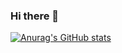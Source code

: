 ### Hi there 👋

[![Anurag's GitHub stats](https://github-readme-stats.vercel.app/api?username=vdaron)](https://github.com/anuraghazra/github-readme-stats)

<!--
**vdaron/vdaron** is a ✨ _special_ ✨ repository because its `README.md` (this file) appears on your GitHub profile.

Here are some ideas to get you started:

- 🔭 I’m currently working on ...
- 🌱 I’m currently learning ...
- 👯 I’m looking to collaborate on ...
- 🤔 I’m looking for help with ...
- 💬 Ask me about ...
- 📫 How to reach me: ...
- 😄 Pronouns: ...
- ⚡ Fun fact: ...
-->
